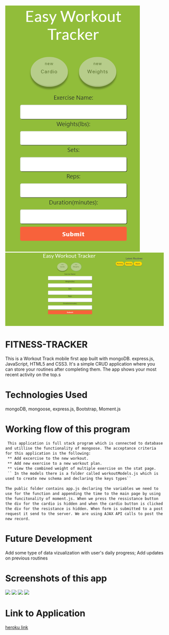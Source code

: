 
![small](/public/images/small.png) <br>
![large](/public/images/large.png) <br>

# FITNESS-TRACKER
This is a Workout Track mobile first app built with mongoDB. express.js, JavaScript, HTML5 and CSS3. 
It's a simple CRUD application where you can store your routines after completing them. The app shows your most recent activity on the top.s

# Technologies Used 
mongoDB, mongoose, express.js, Bootstrap, Moment.js
# Working flow of this program
     This application is full stack program which is connected to database and utillise the functionality of mongoose. The acceptance criteria for this application is the following:
     ** Add excercise to the new workout.
     ** Add new exercise to a new workout plan.
     ** view the combined weight of multiple exercise on the stat page.
     `` In the models there is a folder called workoutModels.js which is used to create new schema and declaring the keys types``

    The public folder contains app.js declaring the variables we need to use for the function and appending the time to the main page by using the funcitonality of moment.js. When we press the ressistance button the div for the cardio is hidden and when the cardio button is clicked the div for the resistance is hidden. When form is submitted to a post request it send to the server. We are using AJAX API calls to post the new record. 


# Future Development
Add some type of data vizualization with user's daily progress;
Add updates on previous routines
# Screenshots of this app 
![](./images/2020-09-04.png)
![](./images/2020-09-04(1).png)
![](./images/2020-09-04(2).png)
![](./images/2020-09-04(3).png)

# Link to Application

[heroku link](https://desolate-refuge-03314.herokuapp.com/)